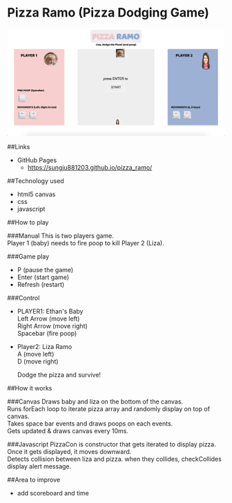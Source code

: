 # Pizza Ramo (Pizza Dodging Game)

![alt tag](https://github.com/rainrunner88/pizza_ramo/blob/master/Screen%20Shot%202016-09-09%20at%203.23.32%20PM.png)

##Links
- GitHub Pages
	- https://sungju881203.github.io/pizza_ramo/

##Technology used
* html5 canvas
* css
* javascript


##How to play

###Manual
This is two players game.  
Player 1 (baby) needs to fire poop to kill Player 2 (Liza).

###Game play
* P (pause the game)
* Enter (start game)
* Refresh (restart)

###Control
* PLAYER1: Ethan's Baby  
  Left Arrow (move left)  
  Right Arrow (move right)  
  Spacebar (fire poop)  

* Player2: Liza Ramo  
  A (move left)  
  D (move right)  
  
  Dodge the pizza and survive!

##How it works

###Canvas
Draws baby and liza on the bottom of the canvas.  
Runs forEach loop to iterate pizza array and randomly display on top of canvas.  
Takes space bar events and draws poops on each events.  
Gets updated & draws canvas every 10ms.

###Javascript
PizzaCon is constructor that gets iterated to display pizza.  
Once it gets displayed, it moves downward.  
Detects collision between liza and pizza. when they collides, checkCollides display alert message.  

##Area to improve
* add scoreboard and time
